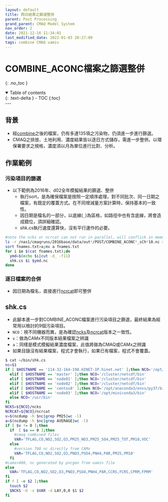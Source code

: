 ```yaml
---
layout: default
title: 跨日結果之篩選整併
parent: Post Processing
grand_parent: CMAQ Model System
nav_order: 2
date: 2021-12-16 11:34:01
last_modified_date: 2022-01-03 20:27:09
tags: combine CMAQ uamiv
---
```


# COMBINE_ACONC檔案之篩選整併
{: .no_toc }

<details open markdown="block">
  <summary>
    Table of contents
  </summary>
  {: .text-delta }
- TOC
{:toc}
</details>
---

## 背景
- 經[combine](https://sinotec2.github.io/Focus-on-Air-Quality/GridModels/POST/run_combMM_R_DM/)之後的檔案，仍有多達135項之污染物，仍須進一步進行篩選。
- CMAQ之排放、土地利用、濃度結果皆以逐日方式儲存，需進一步整併。以環保署要求之規格，濃度須以月為單位進行比對、分析。

## 作業範例
### 污染項目的篩選 
- 以下範例為2016年、d02全年模擬結果的篩選、整併
  - 執行sort，是為確保檔案是按照一定順序處理，對不同批次、同一日期之檔案，有既定的覆蓋方式。在不同增減量方案計算時，保持基本的一致性。
  - 因日期是檔名的一部分，以底線(`_`)為區格，如路徑中也有含底線，將會造成錯位，須詳細確認。
  - shk.cs執行速度還算快，沒有平行運作的必要。
  
```bash
#note the ncks or ncrcat can not run in parallel, will conflick in memory
ls -r /nas1/cmaqruns/2016base/data/out*/POST/COMBINE_ACONC*_sCh*10.nc > fnames.txt
sort fnames.txt>a;mv a fnames.txt
for i in $(cat fnames.txt);do 
  ymd=$(echo $i|cut -d_ -f11)
  shk.cs $i $ymd.nc
done 
```

### 逐日檔案的合併
- 因日期為檔名，直接進行[ncrcat]()即可整併

## shk.cs
- 此腳本進一步對COMBINE_ACONC檔案進行污染項目之篩選，最終結果為經常用以檢討的9個污染項目。
- `NCO`：視不同機器而異，是為確認[ncks]()及[ncrcat]()版本之一致性。
- `v`：做為CAMx不同版本結果檔案之辨識
- `a`：同樣是模式模擬結果濃度檔案，此值將做為CMAQ或CAMx之辨識
- 如果目錄沒有結果檔案，程式才會執行，如果已有檔案，程式不會覆蓋。

```bash
$ cat ~/bin/shk.cs
nc=$1
if [ $HOSTNAME == '114-32-164-198.HINET-IP.hinet.net' ];then NCO='/opt/anaconda3/bin'
  elif [ $HOSTNAME == 'master' ];then NCO='/cluster/netcdf/bin'
  elif [ $HOSTNAME == 'node01' ];then NCO='/cluster/netcdf/bin'
  elif [ $HOSTNAME == 'node02' ];then NCO='/cluster/netcdf/bin'
  elif [ $HOSTNAME == 'centos8' ];then NCO='/opt/anaconda3/envs/py37/bin'
  elif [ $HOSTNAME == 'node03' ];then NCO='/opt/miniconda3/bin'
  else NCO='/usr/bin'
fi
NCKS=${NCO}/ncks
NCRCAT=${NCO}/ncrcat
v=$(ncdump -h $nc|grep PM25|wc -l)
a=$(ncdump -h $nc|grep AVERAGE|wc -l)
if [ $v != 0 ];then
  if  [ $a == 0 ];then
    #cmaq combined files
    VAR='TFLAG,CO,NO2,SO2,O3,PM25_NO3,PM25_SO4,PM25_TOT,PM10,VOC'
  else
    #version 700 nc directly from CAMx
    VAR='TFLAG,CO,NO2,SO2,O3,PNO3,PSO4,PNH4,PAR,PM25,PM10'
  fi
#camx>400, nc generated by pncgen from uamiv file
else
  VAR='TFLAG,CO,NO2,SO2,O3,PNO3,PSO4,PNH4,PAR,CCRS,FCRS,CPRM,FPRM'
fi
if ! [ -e $2 ];then
  touch $2
  $NCKS -O -v $VAR -d LAY,0,0 $1 $2
fi
```
